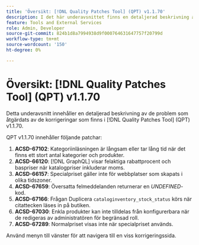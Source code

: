 ```yaml
---
title: 'Översikt: [!DNL Quality Patches Tool] (QPT) v1.1.70'
description: I det här underavsnittet finns en detaljerad beskrivning av de problem som åtgärdats av de korrigeringar som finns i  [!DNL Quality Patches Tool] (QPT) v1.1.70.
feature: Tools and External Services
role: Admin, Developer
source-git-commit: 824b1d8a7994938d9f000764631647757f20799d
workflow-type: tm+mt
source-wordcount: '150'
ht-degree: 0%

---
```


# Översikt: [!DNL Quality Patches Tool] (QPT) v1.1.70

Detta underavsnitt innehåller en detaljerad beskrivning av de problem som åtgärdats av de korrigeringar som finns i [!DNL Quality Patches Tool] (QPT) v1.1.70.

QPT v1.1.70 innehåller följande patchar:
1. **ACSD-67102**: Kategoriinläsningen är långsam eller tar lång tid när det finns ett stort antal kategorier och produkter.
1. **ACSD-66120**: [!DNL GraphQL] visar felaktiga rabattprocent och baspriser när katalogpriser inkluderar moms.
1. **ACSD-66157**: Specialpriset gäller inte för webbplatser som skapats i olika tidszoner.
1. **ACSD-67659**: Översatta felmeddelanden returnerar en *UNDEFINED*-kod.
1. **ACSD-67166**: Frågan Duplicera `cataloginventory_stock_status` körs när citattecken läses in på butiken.
1. **ACSD-67030**: Enkla produkter kan inte tilldelas från konfigurerbara när de redigeras av administratören för begränsad roll.
1. **ACSD-67289**: Normalpriset visas inte när specialpriset används.

Använd menyn till vänster för att navigera till en viss korrigeringssida.
